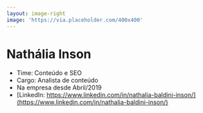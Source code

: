 ```yaml
---
layout: image-right
image: 'https://via.placeholder.com/400x400'
---
```

# Nathália Inson

* Time: Conteúdo e SEO
* Cargo: Analista de conteúdo
* Na empresa desde Abril/2019
* [LinkedIn: https://www.linkedin.com/in/nathalia-baldini-inson/](https://www.linkedin.com/in/nathalia-baldini-inson/)